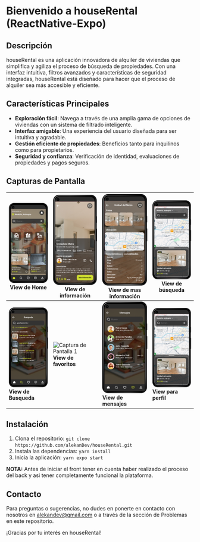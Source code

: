 # Bienvenido a houseRental (ReactNative-Expo)

## Descripción
houseRental es una aplicación innovadora de alquiler de viviendas que simplifica y agiliza el proceso de búsqueda de propiedades. Con una interfaz intuitiva, filtros avanzados y características de seguridad integradas, houseRental está diseñado para hacer que el proceso de alquiler sea más accesible y eficiente.

## Características Principales
- **Exploración fácil**: Navega a través de una amplia gama de opciones de viviendas con un sistema de filtrado inteligente.
- **Interfaz amigable**: Una experiencia del usuario diseñada para ser intuitiva y agradable.
- **Gestión eficiente de propiedades**: Beneficios tanto para inquilinos como para propietarios.
- **Seguridad y confianza**: Verificación de identidad, evaluaciones de propiedades y pagos seguros.

## Capturas de Pantalla
| ![Captura de Pantalla 1](assets/01_homeView.png) **View de Home** | ![Captura de Pantalla 1](assets/02_1_infoView.png) **View de información** | ![Captura de Pantalla 2](assets/02_2_infoView.png) **View de mas información** | ![Captura de Pantalla 2](assets/02_searchView.png) **View de búsqueda** |
|---|---|---|---|
| ![Captura de Pantalla 1](assets/03_searchView.png) **View de Busqueda** | ![Captura de Pantalla 1](assets/04_favoriteView.png) **View de favoritos** | ![Captura de Pantalla 2](assets/05_messagesView.png) **View de mensajes** |  ![Captura de Pantalla 2](assets/02_searchView.png) **View para perfil** |

## Instalación
1. Clona el repositorio: `git clone https://github.com/alekanDev/houseRental.git`
2. Instala las dependencias: `yarn install`
3. Inicia la aplicación: `yarn expo start`
   
**NOTA:** Antes de iniciar el front tener en cuenta haber realizado el proceso del back y asi tener completamente funcional la plataforma.

## Contacto
Para preguntas o sugerencias, no dudes en ponerte en contacto con nosotros en alekandev@gmail.com o a través de la sección de Problemas en este repositorio.

¡Gracias por tu interés en houseRental!
